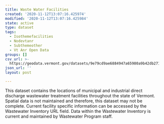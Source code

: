 ```yaml
---
title: Waste Water Facilities
created: '2020-11-12T13:07:16.425974'
modified: '2020-11-12T13:07:16.425984'
state: active
type: dataset
tags:
  - Isothemefacilities
  - Nodevtanr
  - Subthemeother
  - Vt Anr Open Data
groups: []
csv_url: >-
  https://geodata.vermont.gov/datasets/9e79cd9ae6884947a65980a9b42db271_166.csv?outSR=%7B%22latestWkid%22%3A32145%2C%22wkid%22%3A32145%7D
json_url: ''
layout: post

---
```

This dataset contains the locations of municipal and industrial direct discharge wastewater treatment facilities throughout the state of Vermont.  Spatial data is not maintained and therefore, this dataset may not be complete.  Current facility specific information can be accessed by the Wastewater Inventory URL field.  Data within the Wastewater Inventory is current and maintained by Wastewater Program staff.
